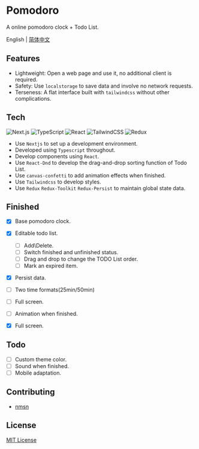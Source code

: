 # Pomodoro

A online pomodoro clock + Todo List.

English | [简体中文](./README.zh-CN.md)

## Features

- Lightweight: Open a web page and use it, no additional client is required.
- Safety: Use `localstorage` to save data and involve no network requests.
- Terseness: A flat interface built with `tailwindcss` without other complications.

## Tech

![Next.js](https://img.shields.io/badge/-Next.js-000000?logo=Next.js&logoColor=white&style=flat)
![TypeScript](https://img.shields.io/badge/-TypeScript-3178C6?logo=TypeScript&logoColor=white&style=flat)
![React](https://img.shields.io/badge/-React-61DAFB?logo=React&logoColor=white&style=flat)
![TailwindCSS](https://img.shields.io/badge/-TailwindCSS-06B6D4?logo=TailwindCSS&logoColor=white&style=flat)
![Redux](https://img.shields.io/badge/-Redux-764ABC?logo=Redux&logoColor=white&style=flat)

- Use `Nextjs` to set up a development environment.
- Developed using `Typescript` throughout.
- Develop components using `React`.
- Use `React-Dnd` to develop the drag-and-drop sorting function of Todo List.
- Use `canvas-confetti` to add animation effects when finished.
- Use `Tailwindcss` to develop styles.
- Use `Redux` `Redux-Toolkit` `Redux-Persist` to maintain global state data.

## Finished

- [x] Base pomodoro clock.
- [x] Editable todo list.
  - [ ] Add\Delete.
  - [ ] Switch finished and unfinished status.
  - [ ] Drag and drop to change the TODO List order.
  - [ ] Mark an expired item.
- [x] Persist data.
- [ ] Two time formats(25min/50min)
- [ ] Full screen.
- [ ] Animation when finished.
- [x] Full screen.


## Todo

- [ ] Custom theme color.
- [ ] Sound when finished.
- [ ] Mobile adaptation.

## Contributing

- [nmsn](https://github.com/nmsn)

## License

[MIT License](https://github.com/nmsn/pomodoro/blob/main/LICENSE)
